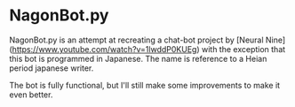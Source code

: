 # NagonBot.py


NagonBot.py is an attempt at recreating a chat-bot project by [Neural Nine] (https://www.youtube.com/watch?v=1lwddP0KUEg) with the exception that this bot is programmed in Japanese. The name is reference to a Heian period japanese writer.

The bot is fully functional, but I'll still make some improvements to make it even better.


